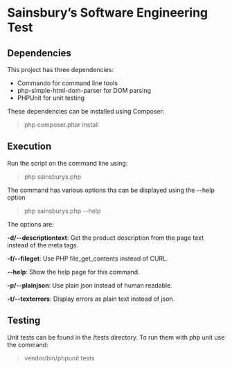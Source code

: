 Sainsbury’s Software Engineering Test
=====================================

Dependencies
------------

This project has three dependencies:
- Commando for command line tools
- php-simple-html-dom-parser for DOM parsing
- PHPUnit for unit testing

These dependencies can be installed using Composer:
> php composer.phar install

Execution
---------

Run the script on the command line using:
> php sainsburys.php

The command has various options tha can be displayed using the --help option
> php sainsburys.php --help

The options are:

**-d/--descriptiontext**:
     Get the product description from the page text instead of the meta tags.


**-f/--fileget**:
     Use PHP file_get_contents instead of CURL.


**--help**:
     Show the help page for this command.


**-p/--plainjson**:
     Use plain json instead of human readable.


**-t/--texterrors**:
     Display errors as plain text instead of json.

Testing
-------

Unit tests can be found in the /tests directory.
To run them with php unit use the command:

> vendor/bin/phpunit tests